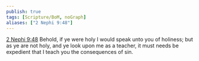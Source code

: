 ```yaml
---
publish: true
tags: [Scripture/BoM, noGraph]
aliases: ["2 Nephi 9:48"]
---
```

[2 Nephi 9:48](https://churchofjesuschrist.org/study/scriptures/bofm/2-ne/9?lang=eng&id=p48#p48) Behold, if ye were holy I would speak unto you of holiness; but as ye are not holy, and ye look upon me as a teacher, it must needs be expedient that I teach you the consequences of sin.
